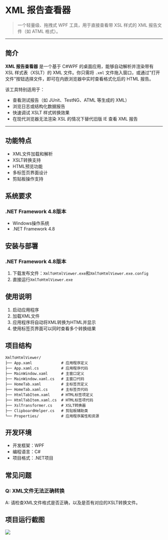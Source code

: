 # XML 报告查看器

> 一个轻量级、拖拽式 WPF 工具，用于直接查看带 XSL 样式的 XML 报告文件（如 ATML 格式）。

---

## 简介

**XML 报告查看器** 是一个基于 C#WPF 的桌面应用，能够自动解析并渲染带有 XSL 样式表（XSLT）的 XML 文件。你只需将 `.xml` 文件拖入窗口，或通过"打开文件"按钮选择文件，即可在内嵌浏览器中实时查看格式化后的 HTML 报告。

该工具特别适用于：
- 查看测试报告（如 JUnit、TestNG、ATML 等生成的 XML）
- 浏览日志或结构化数据报告
- 快速调试 XSLT 样式转换效果
- 在现代浏览器无法渲染 XSL 的情况下替代旧版 IE 查看 XML 报告

---


## 功能特点

- XML文件加载和解析
- XSLT转换支持
- HTML预览功能
- 多标签页界面设计
- 剪贴板操作支持

## 系统要求

### .NET Framework 4.8版本
- Windows操作系统
- .NET Framework 4.8

## 安装与部署

### .NET Framework 4.8版本
1. 下载发布文件：`XmlToHtmlViewer.exe`和`XmlToHtmlViewer.exe.config`
2. 直接运行`XmlToHtmlViewer.exe`

## 使用说明

1. 启动应用程序
2. 加载XML文件
3. 应用程序将自动将XML转换为HTML并显示
4. 使用标签页界面可以同时查看多个转换结果

## 项目结构

```
XmlToHtmlViewer/
├── App.xaml             # 应用程序定义
├── App.xaml.cs          # 应用程序代码
├── MainWindow.xaml      # 主窗口定义
├── MainWindow.xaml.cs   # 主窗口代码
├── HomeTab.xaml         # 主标签页定义
├── HomeTab.xaml.cs      # 主标签页代码
├── HtmlTabItem.xaml     # HTML标签项定义
├── HtmlTabItem.xaml.cs  # HTML标签项代码
├── XslTransformer.cs    # XSLT转换器
├── ClipboardHelper.cs   # 剪贴板辅助类
└── Properties/          # 应用程序属性和资源
```

## 开发环境

- 开发框架：WPF
- 编程语言：C#
- 项目格式：.NET项目

## 常见问题

### Q: XML文件无法正确转换
A: 请检查XML文件格式是否正确，以及是否有对应的XSLT转换文件。

## 项目运行截图
![](https://img.erpweb.eu.org/imgs/2025/10/024c5dfc5d77c0df.png)
